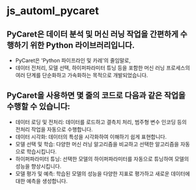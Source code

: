 # js_automl_pycaret


## PyCaret은 데이터 분석 및 머신 러닝 작업을 간편하게 수행하기 위한 Python 라이브러리입니다. 

- PyCaret은 'Python 파이프라인 및 카레'의 줄임말로,
- 데이터 전처리, 모델 선택, 하이퍼파라미터 튜닝 등을 포함한 머신 러닝 프로세스의 여러 단계를 단순화하고 가속화하는 목적으로 개발되었습니다.

## PyCaret을 사용하면 몇 줄의 코드로 다음과 같은 작업을 수행할 수 있습니다:

- 데이터 로딩 및 전처리: 데이터를 로드하고 결측치 처리, 범주형 변수 인코딩 등의 전처리 작업을 자동으로 수행합니다.
- 데이터 시각화: 데이터의 특성을 시각화하여 이해하기 쉽게 표현합니다.
- 모델 선택 및 학습: 다양한 머신 러닝 알고리즘을 비교하고 선택한 알고리즘을 자동으로 학습시킵니다.
- 하이퍼파라미터 튜닝: 선택한 모델의 하이퍼파라미터를 자동으로 튜닝하여 모델의 성능을 향상시킵니다.
- 모델 평가 및 예측: 학습된 모델의 성능을 다양한 지표로 평가하고 새로운 데이터에 대한 예측을 생성합니다.

